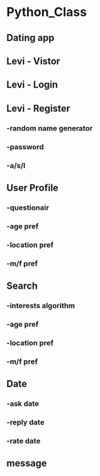 # Python_Class
Dating app
-----------------------
## Levi - Vistor
## Levi - Login
## Levi - Register
###	     -random name generator
###       -password
###       -a/s/l
## User Profile
###	  -questionair
###	  -age pref
###	  -location pref
###	  -m/f pref		
## Search
###   -interests algorithm
###	  -age pref
###	  -location pref
###	  -m/f pref
## Date
###	  -ask date
### 	-reply date
###	  -rate date
## message

